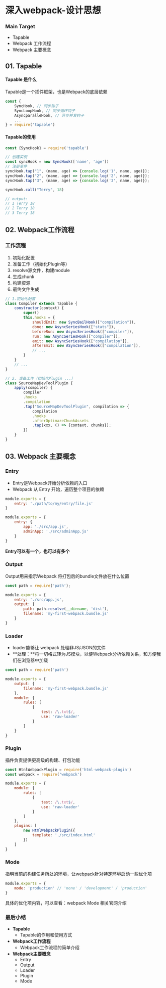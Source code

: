# 深入webpack-设计思想

### Main Target

+ Tapable
+ Webpack 工作流程
+ Webpack 主要概念



## 01. Tapable

#### Tapable 是什么

Tapable是一个插件框架，也是Webpack的底层依赖

```js
const {
    SyncHook, // 同步钩子
    SyncLoopHook, // 同步循环钩子
    AsyncparalleHook, // 异步并发钩子
    ...
} = require('tapable')
```



#### Tapable的使用

```js
const {SyncHook} = require('tapable')

// 创建实例
const syncHook = new SyncHook(['name', 'age'])
// 注册事件
syncHook.tap("1", (name, age) => {console.log('1', name, age)});
syncHook.tap("2", (name, age) => {console.log('2', name, age)});
syncHook.tap("3", (name, age) => {console.log('3', name, age)});
```

```js
syncHook.call("Terry", 18)

// output:
// 1 Terry 18
// 2 Terry 18
// 3 Terry 18
```



## 02. Webpack工作流程

### 工作流程

1. 初始化配置
2. 准备工作（初始化Plugin等）
3. resolve源文件，构建module
4. 生成chunk
5. 构建资源
6. 最终文件生成

```js
// 1.初始化配置
class Compiler extends Tapable {
    constructor(context) {
        super()
        this.hooks = {
            shouldEmit: new SyncBailHook(["compilation"]),
            done: new AsyncSeriesHook(["stats"]),
            beforeRun: new AsyncSeriesHook(["compiler"]),
            run: new AsyncSeriesHook(["compiler"]),
            emit: new AsyncSeriesHook(["compilation"]),
            afterEmit: new ASyncSeriesHook(["compilation"]),
            // ...
        }
    }
    // ...
}
```

```js
// 2. 准备工作（初始化Plugin ...）
class SourceMapDevToolPlugin {
    apply(compiler) {
        compiler
        .hooks
        .compilation
        .tap("SourceMapDevToolPlugin", compilation => {
            compilation
            .hooks
            .afterOptimazeChunkAssets
            .tap(xxx, () => {context, chunks});
        })
    }
}
```



## 03. Webpack 主要概念

### Entry

+ Entry是Webpack开始分析依赖的入口
+ Webpack 从 Entry 开始，遍历整个项目的依赖

```js
module.exports = {
    entry: './path/to/my/entry/file.js'
}

module.exports = {
    entry: {
        app: './src/app.js',
        adminApp: './src/adminApp.js'
    }
}
```

**Entry可以有一个，也可以有多个**



### Output

Output用来指示Webpack 将打包后的bundle文件放在什么位置

```js
const path = require('path');

module.exports = {
    entry: './src/app.js',
    output: {
        path: path.resolve(__dirname, 'dist'),
        filename: 'my-first-webpack.bundle.js'
    }
}
```



### Loader

+ loader能够让 webpack 处理非JS/JSON的文件
+ **处理：**将一切格式转为JS模块，以便Webpack分析依赖关系，和方便我们在浏览器中加载

```js
const path = require('path')

module.exports = {
    output: {
        filename: 'my-first-webpack.bundle.js'
    },
    module: {
        rules: [
            {
                test: /\.txt$/,
                use: 'raw-loader'
            }
        ]
    }
}
```



### Plugin

插件负责提供更高级的构建、打包功能

```js
const HtnlWebpackPlugin = require('html-webpack-plugin')
const webpack = require('webpack')

module.exports = {
    module: {
        rules: [
            {
                test: /\.txt$/,
                use: 'raw-loader'
            }
        ]
    },
    plugins: [
        new HtmlWebpackPlugin({
            template: './src/index.html'
        })
    ]
}
```



### Mode

指明当前的构建任务所处的环境，让webpack针对特定环境启动一些优化项

```js
module.exports = {
    mode: 'production' // 'none' / 'development' / 'production'
}
```

具体的优化项内容，可以查看：webpack Mode 相关官网介绍



### 最后小结

+ **Tapable**
  + Tapable的作用和使用方式
+ **Webpack工作流程**
  + Webpack工作流程的简单介绍
+ **Webpack主要概念**
  + Entry 
  + Output
  + Loader
  + Plugin
  + Mode


